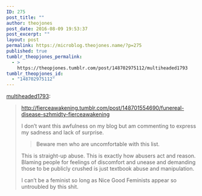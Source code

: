 ```yaml
---
ID: 275
post_title: ""
author: theojones
post_date: 2016-08-09 19:53:37
post_excerpt: ""
layout: post
permalink: https://microblog.theojones.name/?p=275
published: true
tumblr_theopjones_permalink:
  - >
    https://theopjones.tumblr.com/post/148702975112/multiheaded1793
tumblr_theopjones_id:
  - "148702975112"
---
```

<p><a class="tumblr_blog" href="http://multiheaded1793.tumblr.com/post/148701859286">multiheaded1793</a>:</p>
<blockquote>
<p><a href="http://fierceawakening.tumblr.com/post/148701554690/funereal-disease-szhmidty-fierceawakening">http://fierceawakening.tumblr.com/post/148701554690/funereal-disease-szhmidty-fierceawakening</a><br /></p>
<p>I don’t want this awfulness on my blog but am commenting to express my sadness and lack of surprise.</p>
<blockquote><p>Beware men who are uncomfortable with this list. </p></blockquote>
<p>This is straight-up abuse. This is exactly how abusers act and reason. Blaming people for feelings of discomfort and unease and demanding those to be publicly crushed is just textbook abuse and manipulation.</p>
<p>I can’t be a feminist so long as Nice Good Feminists appear so untroubled by this shit.</p>
</blockquote>